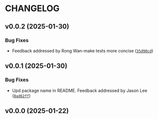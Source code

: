 # CHANGELOG


## v0.0.2 (2025-01-30)

### Bug Fixes

- Feedback addressed by Rong Wan-make tests more concise
  ([`35d90cd`](https://github.com/UBC-MDS/Group24-pystats/commit/35d90cda677aa2f0d0d21ff34fd047e5c0660437))


## v0.0.1 (2025-01-30)

### Bug Fixes

- Upd package name in README. Feedback addressed by Jason Lee
  ([`8ad62ff`](https://github.com/UBC-MDS/Group24-pystats/commit/8ad62ffbcfa3c16400ed74ae83f6ca38f607d1e1))


## v0.0.0 (2025-01-22)
